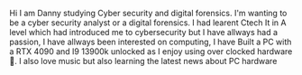 Hi I am Danny studying Cyber security and digital forensics. I'm wanting to be a cyber security analyst or a digital forensics. 
I had learent Ctech It in A level which had introduced me to cybersecurity but I have allways had a passion, I have allways been interested on computing, I have Built a PC with a RTX 4090 and I9 13900k unlocked as I enjoy using over clocked hardware :pray:.
I also love music but also learning the latest news about PC hardware 
